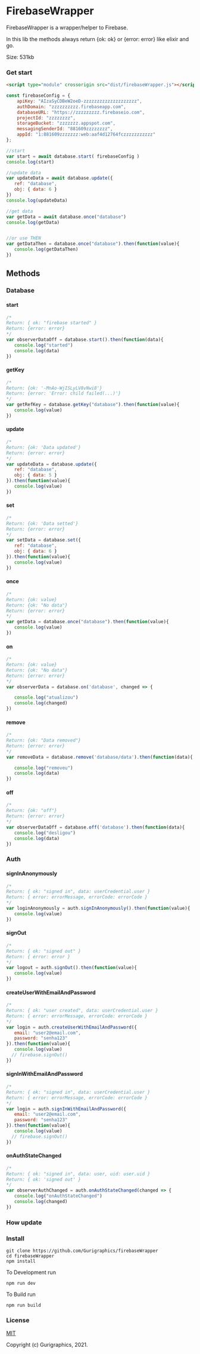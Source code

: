 # FirebaseWrapper

FirebaseWrapper is a wrapper/helper to Firebase.

In this lib the methods always return {ok: ok} or {error: error} like elixir and go.

Size: 531kb

### Get start

```html
<script type="module" crossorigin src="dist/firebaseWrapper.js"></script>
```

```javascript
const firebaseConfig = {
    apiKey: "AIzaSyCDBeW2oeD-zzzzzzzzzzzzzzzzzzzz",
    authDomain: "zzzzzzzzzz.firebaseapp.com",
    databaseURL: "https://zzzzzzzzz.firebaseio.com",
    projectId: "zzzzzzzz",
    storageBucket: "zzzzzzz.appspot.com",
    messagingSenderId: "881609zzzzzzzz",
    appId: "1:881609zzzzzzz:web:aaf4d12764fczzzzzzzzzzz"
};

//start
var start = await database.start( firebaseConfig )
console.log(start)

//update data
var updateData = await database.update({
   ref: "database",
   obj: { data: 6 }
})
console.log(updateData)

//get data
var getData = await database.once("database")
console.log(getData)


//or use THEN
var getDataThen = database.once("database").then(function(value){
   console.log(getDataThen)
})

```

## Methods

### Database

#### start
```javascript
/*
Return: { ok: "firebase started" } 
Return: {error: error}
*/
var observerDataOff = database.start().then(function(data){
   console.log("started")
   console.log(data)
})
```

#### getKey
```javascript
/*
Return: {ok: '-MnAo-WjISLyLV8vNwi8'}
Return: {error: 'Error: child failed(...)'}
*/
var getRefKey = database.getKey("database").then(function(value){
   console.log(value)
})
```
#### update
```javascript
/*
Return: {ok: 'Data updated'}
Return: {error: error}
*/
var updateData = database.update({
   ref: "database",
   obj: { data: 5 }
}).then(function(value){
   console.log(value)
})
 ```

#### set
```javascript
/*
Return: {ok: 'Data setted'}
Return: {error: error}
*/
var setData = database.set({
   ref: "database",
   obj: { data: 6 }
}).then(function(value){
   console.log(value)
})
```

#### once
```javascript
/*
Return: {ok: value}
Return: {ok: "No data"}
Return: {error: error}
*/
var getData = database.once("database").then(function(value){
   console.log(value)
})
```

#### on
```javascript
/*
Return: {ok: value}
Return: {ok: "No data"}
Return: {error: error}
*/
var observerData = database.on('database', changed => {

   console.log("atualizou")
   console.log(changed)
})
```
#### remove
```javascript
/*
Return: {ok: "Data removed"}
Return: {error: error}
*/
var removeData = database.remove('database/data').then(function(data){

   console.log("removeu")
   console.log(data)
})
```
#### off
```javascript
/*
Return: {ok: "off"}
Return: {error: error}
*/
var observerDataOff = database.off('database').then(function(data){
   console.log("desligou")
   console.log(data)
})
```


### Auth
 
#### signInAnonymously
```javascript
/*
Return: { ok: "signed in", data: userCredential.user } 
Return: { error: errorMessage, errorCode: errorCode }   
*/
var loginAnonymously = auth.signInAnonymously().then(function(value){
   console.log(value)
})
```
#### signOut
```javascript
/*
Return: { ok: "signed out" } 
Return: { error: error }  
*/
var logout = auth.signOut().then(function(value){
   console.log(value)
})
```

#### createUserWithEmailAndPassword
```javascript
/*
Return: { ok: "user created", data: userCredential.user } 
Return: { error: errorMessage, errorCode: errorCode } 
*/
var login = auth.createUserWithEmailAndPassword({
   email: "user2@email.com",
   password: "senha123"
}).then(function(value){
   console.log(value)
  // firebase.signOut() 
})
```
#### signInWithEmailAndPassword
```javascript
/*
Return: { ok: "signed in", data: userCredential.user } 
Return: { error: errorMessage, errorCode: errorCode } 
*/
var login = auth.signInWithEmailAndPassword({
   email: "user2@email.com",
   password: "senha123"
}).then(function(value){
   console.log(value)
  // firebase.signOut() 
})
```
#### onAuthStateChanged
```javascript
/*
Return: { ok: "signed in", data: user, uid: user.uid }
Return: { ok: 'signed out' }
*/
var observerAuthChanged = auth.onAuthStateChanged(changed => {
   console.log("onAuthStateChanged")
   console.log(changed)
})
```


### How update

### Install
```
git clone https://github.com/Gurigraphics/firebaseWrapper
cd firebaseWrapper
npm install

```
To Development run
```
npm run dev
```

To Build run
```
npm run build
```


### License

 [MIT](http://opensource.org/licenses/MIT)

Copyright (c) Gurigraphics, 2021.
